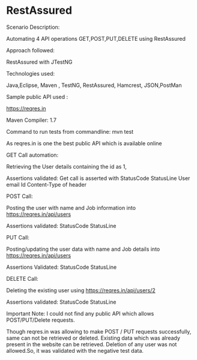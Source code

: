 # RestAssured
Scenario Description:

Automating 4 API operations GET,POST,PUT,DELETE using RestAssured

Approach followed:

RestAssured with JTestNG

Technologies used:

Java,Eclipse, Maven , TestNG, RestAssured, Hamcrest, JSON,PostMan

Sample public API used :

https://reqres.in

Maven Compiler: 1.7

Command to run tests from commandline: mvn test

As reqres.in is one the best public API which is available online

GET Call automation:

Retrieving the User details containing the id as 1, 

Assertions validated: 
Get call is asserted with 
StatusCode
StatusLine
User email Id
Content-Type of header


POST Call:

Posting the user with name and Job information into 
https://reqres.in/api/users

Assertions validated:
StatusCode
StatusLine

PUT Call:

Posting/updating the user data with name and Job details into
https://reqres.in/api/users

Assertions Validated:
StatusCode
StatusLine

DELETE Call:

Deleting the existing user using https://reqres.in/api/users/2

Assertions validated:
StatusCode
StatusLine


Important Note:
I could not find any public API which allows POST/PUT/Delete requests.

Though reqres.in was allowing to make POST / PUT requests successfully,
same can not be retrieved or deleted. Existing data which
was already present in the website can be retrieved.
Deletion of any user was not allowed.So, it was validated with the negative test data.


